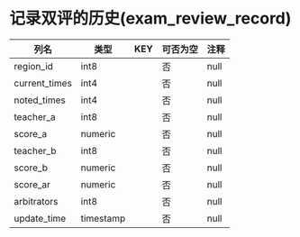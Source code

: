# 记录双评的历史(exam_review_record)
| 列名   | 类型   | KEY  | 可否为空 | 注释   |
| ---- | ---- | ---- | ---- | ---- |
|region_id|int8||否|null|
|current_times|int4||否|null|
|noted_times|int4||否|null|
|teacher_a|int8||否|null|
|score_a|numeric||否|null|
|teacher_b|int8||否|null|
|score_b|numeric||否|null|
|score_ar|numeric||否|null|
|arbitrators|int8||否|null|
|update_time|timestamp||否|null|
